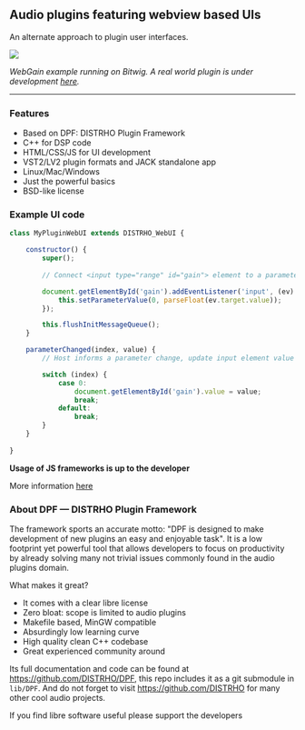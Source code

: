 Audio plugins featuring webview based UIs
-----------------------------------------

An alternate approach to plugin user interfaces.

![](https://user-images.githubusercontent.com/930494/122536098-77aa9480-d024-11eb-93a4-4d4174c6559c.png)

*WebGain example running on Bitwig. A real world plugin is under development [here](https://github.com/lucianoiam/castello-rev).*

****

### Features

* Based on DPF: DISTRHO Plugin Framework
* C++ for DSP code
* HTML/CSS/JS for UI development
* VST2/LV2 plugin formats and JACK standalone app
* Linux/Mac/Windows
* Just the powerful basics
* BSD-like license

### Example UI code

```JavaScript
class MyPluginWebUI extends DISTRHO_WebUI {

    constructor() {
    	super();
    
        // Connect <input type="range" id="gain"> element to a parameter

        document.getElementById('gain').addEventListener('input', (ev) => {
            this.setParameterValue(0, parseFloat(ev.target.value));
        });

        this.flushInitMessageQueue();
    }

    parameterChanged(index, value) {
        // Host informs a parameter change, update input element value

        switch (index) {
            case 0:
                document.getElementById('gain').value = value;
                break;
            default:
                break;
        }
    }
    
}
```

**Usage of JS frameworks is up to the developer**

More information [here](https://github.com/lucianoiam/dpf-webui/blob/master/doc/internals.md)

### About DPF — DISTRHO Plugin Framework

The framework sports an accurate motto: "DPF is designed to make development of
new plugins an easy and enjoyable task". It is a low footprint yet powerful tool
that allows developers to focus on productivity by already solving many not
trivial issues commonly found in the audio plugins domain.

What makes it great?

- It comes with a clear libre license
- Zero bloat: scope is limited to audio plugins
- Makefile based, MinGW compatible
- Absurdingly low learning curve
- High quality clean C++ codebase
- Great experienced community around

Its full documentation and code can be found at https://github.com/DISTRHO/DPF,
this repo includes it as a git submodule in `lib/DPF`. And do not forget to
visit https://github.com/DISTRHO for many other cool audio projects.

If you find libre software useful please support the developers
